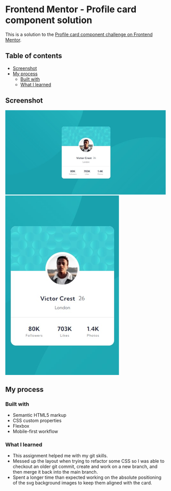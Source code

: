 # Frontend Mentor - Profile card component solution

This is a solution to the [Profile card component challenge on Frontend Mentor](https://www.frontendmentor.io/challenges/profile-card-component-cfArpWshJ).

## Table of contents

- [Screenshot](#screenshot)
- [My process](#my-process)
  - [Built with](#built-with)
  - [What I learned](#what-i-learned)

## Screenshot

![](./screenshots/screenshot.jpg)
![](./screenshots/mobile.jpg)

## My process

### Built with

- Semantic HTML5 markup
- CSS custom properties
- Flexbox
- Mobile-first workflow

### What I learned
- This assignment helped me with my git skills.
- Messed up the layout when trying to refactor some CSS so I was able to checkout an older git commit, create and work on a new branch, and then merge it back into the main branch.
- Spent a longer time than expected working on the absolute positioning of the svg background images to keep them aligned with the card.